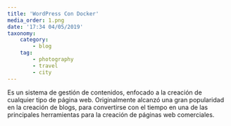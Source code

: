 ```yaml
---
title: 'WordPress Con Docker'
media_order: 1.png
date: '17:34 04/05/2019'
taxonomy:
    category:
        - blog
    tag:
        - photography
        - travel
        - city
---
```


Es un sistema de gestión de contenidos, enfocado a la creación de cualquier tipo de página web. Originalmente alcanzó una gran popularidad en la creación de blogs, para convertirse con el tiempo en una de las principales herramientas para la creación de páginas web comerciales.